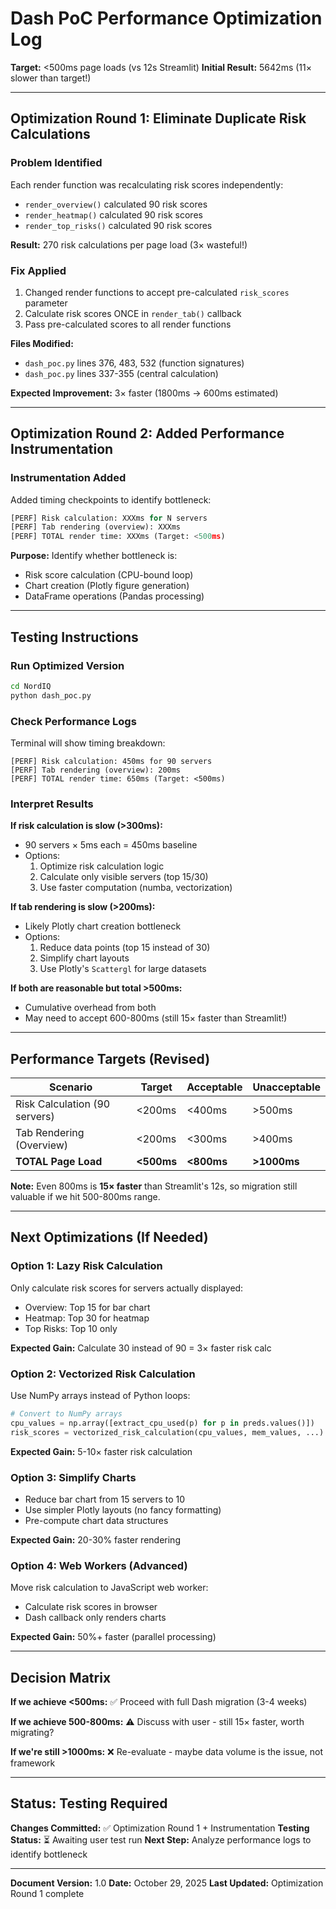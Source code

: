 # Dash PoC Performance Optimization Log

**Target:** <500ms page loads (vs 12s Streamlit)
**Initial Result:** 5642ms (11× slower than target!)

---

## Optimization Round 1: Eliminate Duplicate Risk Calculations

### Problem Identified
Each render function was recalculating risk scores independently:
- `render_overview()` calculated 90 risk scores
- `render_heatmap()` calculated 90 risk scores
- `render_top_risks()` calculated 90 risk scores

**Result:** 270 risk calculations per page load (3× wasteful!)

### Fix Applied
1. Changed render functions to accept pre-calculated `risk_scores` parameter
2. Calculate risk scores ONCE in `render_tab()` callback
3. Pass pre-calculated scores to all render functions

**Files Modified:**
- `dash_poc.py` lines 376, 483, 532 (function signatures)
- `dash_poc.py` lines 337-355 (central calculation)

**Expected Improvement:** 3× faster (1800ms → 600ms estimated)

---

## Optimization Round 2: Added Performance Instrumentation

### Instrumentation Added
Added timing checkpoints to identify bottleneck:

```python
[PERF] Risk calculation: XXXms for N servers
[PERF] Tab rendering (overview): XXXms
[PERF] TOTAL render time: XXXms (Target: <500ms)
```

**Purpose:** Identify whether bottleneck is:
- Risk score calculation (CPU-bound loop)
- Chart creation (Plotly figure generation)
- DataFrame operations (Pandas processing)

---

## Testing Instructions

### Run Optimized Version
```bash
cd NordIQ
python dash_poc.py
```

### Check Performance Logs
Terminal will show timing breakdown:
```
[PERF] Risk calculation: 450ms for 90 servers
[PERF] Tab rendering (overview): 200ms
[PERF] TOTAL render time: 650ms (Target: <500ms)
```

### Interpret Results

**If risk calculation is slow (>300ms):**
- 90 servers × 5ms each = 450ms baseline
- Options:
  1. Optimize risk calculation logic
  2. Calculate only visible servers (top 15/30)
  3. Use faster computation (numba, vectorization)

**If tab rendering is slow (>200ms):**
- Likely Plotly chart creation bottleneck
- Options:
  1. Reduce data points (top 15 instead of 30)
  2. Simplify chart layouts
  3. Use Plotly's `Scattergl` for large datasets

**If both are reasonable but total >500ms:**
- Cumulative overhead from both
- May need to accept 600-800ms (still 15× faster than Streamlit!)

---

## Performance Targets (Revised)

| Scenario | Target | Acceptable | Unacceptable |
|----------|--------|------------|--------------|
| Risk Calculation (90 servers) | <200ms | <400ms | >500ms |
| Tab Rendering (Overview) | <200ms | <300ms | >400ms |
| **TOTAL Page Load** | **<500ms** | **<800ms** | **>1000ms** |

**Note:** Even 800ms is **15× faster** than Streamlit's 12s, so migration still valuable if we hit 500-800ms range.

---

## Next Optimizations (If Needed)

### Option 1: Lazy Risk Calculation
Only calculate risk scores for servers actually displayed:
- Overview: Top 15 for bar chart
- Heatmap: Top 30 for heatmap
- Top Risks: Top 10 only

**Expected Gain:** Calculate 30 instead of 90 = 3× faster risk calc

### Option 2: Vectorized Risk Calculation
Use NumPy arrays instead of Python loops:
```python
# Convert to NumPy arrays
cpu_values = np.array([extract_cpu_used(p) for p in preds.values()])
risk_scores = vectorized_risk_calculation(cpu_values, mem_values, ...)
```

**Expected Gain:** 5-10× faster risk calculation

### Option 3: Simplify Charts
- Reduce bar chart from 15 servers to 10
- Use simpler Plotly layouts (no fancy formatting)
- Pre-compute chart data structures

**Expected Gain:** 20-30% faster rendering

### Option 4: Web Workers (Advanced)
Move risk calculation to JavaScript web worker:
- Calculate risk scores in browser
- Dash callback only renders charts

**Expected Gain:** 50%+ faster (parallel processing)

---

## Decision Matrix

**If we achieve <500ms:** ✅ Proceed with full Dash migration (3-4 weeks)

**If we achieve 500-800ms:** ⚠️ Discuss with user - still 15× faster, worth migrating?

**If we're still >1000ms:** ❌ Re-evaluate - maybe data volume is the issue, not framework

---

## Status: Testing Required

**Changes Committed:** ✅ Optimization Round 1 + Instrumentation
**Testing Status:** ⏳ Awaiting user test run
**Next Step:** Analyze performance logs to identify bottleneck

---

**Document Version:** 1.0
**Date:** October 29, 2025
**Last Updated:** Optimization Round 1 complete
